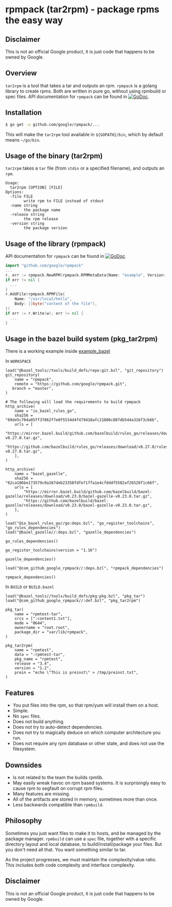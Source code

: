 # rpmpack (tar2rpm) - package rpms the easy way

## Disclaimer

This is not an official Google product, it is just code that happens to be owned
by Google.

## Overview

`tar2rpm` is a tool that takes a tar and outputs an rpm. `rpmpack` is a golang library to create rpms. Both are written in pure go, without using rpmbuild or spec files. API documentation for `rpmpack` can be found in [![GoDoc](https://godoc.org/github.com/google/rpmpack?status.svg)](https://godoc.org/github.com/google/rpmpack).

## Installation

```bash
$ go get -u github.com/google/rpmpack/...
```

This will make the `tar2rpm` tool available in `${GOPATH}/bin`, which by default means `~/go/bin`.

## Usage of the binary (tar2rpm)

`tar2rpm` takes a `tar` file (from `stdin` or a specified filename), and outputs an `rpm`.

```
Usage:
  tar2rpm [OPTION] [FILE]
Options:
  -file FILE
        write rpm to FILE instead of stdout
  -name string
        the package name
  -release string
        the rpm release
  -version string
        the package version
```

## Usage of the library (rpmpack)

API documentation for `rpmpack` can be found in [![GoDoc](https://godoc.org/github.com/google/rpmpack?status.svg)](https://godoc.org/github.com/google/rpmpack).

```go
import "github.com/google/rpmpack"
...
r, err := rpmpack.NewRPM(rpmpack.RPMMetaData{Name: "example", Version: "3"})
if err != nil {
  ...
}
r.AddFile(rpmpack.RPMFile{
    Name: "/usr/local/hello",
    Body: []byte("content of the file"),
})
if err := r.Write(w); err != nil {
  ...
}
```

## Usage in the bazel build system (pkg_tar2rpm)

There is a working example inside [example_bazel](example_bazel/)

In `WORKSPACE`
```
load("@bazel_tools//tools/build_defs/repo:git.bzl", "git_repository")
git_repository(
    name = "rpmpack",
    remote = "https://github.com/google/rpmpack.git",
   branch = "master",
)

# The following will load the requirements to build rpmpack
http_archive(
    name = "io_bazel_rules_go",
    sha256 = "69de5c704a05ff37862f7e0f5534d4f479418afc21806c887db544a316f3cb6b",
    urls = [
        "https://mirror.bazel.build/github.com/bazelbuild/rules_go/releases/download/v0.27.0/rules_go-v0.27.0.tar.gz",
        "https://github.com/bazelbuild/rules_go/releases/download/v0.27.0/rules_go-v0.27.0.tar.gz",
    ],
)

http_archive(
    name = "bazel_gazelle",
    sha256 = "62ca106be173579c0a167deb23358fdfe71ffa1e4cfdddf5582af26520f1c66f",
    urls = [
        "https://mirror.bazel.build/github.com/bazelbuild/bazel-gazelle/releases/download/v0.23.0/bazel-gazelle-v0.23.0.tar.gz",
        "https://github.com/bazelbuild/bazel-gazelle/releases/download/v0.23.0/bazel-gazelle-v0.23.0.tar.gz",
    ],
)

load("@io_bazel_rules_go//go:deps.bzl", "go_register_toolchains", "go_rules_dependencies")
load("@bazel_gazelle//:deps.bzl", "gazelle_dependencies")

go_rules_dependencies()

go_register_toolchains(version = "1.16")

gazelle_dependencies()

load("@com_github_google_rpmpack//:deps.bzl", "rpmpack_dependencies")

rpmpack_dependencies()
```

In `BUILD` or `BUILD.bazel`
```
load("@bazel_tools//tools/build_defs/pkg:pkg.bzl", "pkg_tar")
load("@com_github_google_rpmpack//:def.bzl", "pkg_tar2rpm")

pkg_tar(
    name = "rpmtest-tar",
    srcs = [":content1.txt"],
    mode = "0644",
    ownername = "root.root",
    package_dir = "var/lib/rpmpack",
)

pkg_tar2rpm(
    name = "rpmtest",
    data = ":rpmtest-tar",
    pkg_name = "rpmtest",
    release = "3.4",
    version = "1.2",
    prein = "echo \"This is preinst\" > /tmp/preinst.txt",
)
```


## Features

 - You put files into the rpm, so that rpm/yum will install them on a host.
 - Simple.
 - No `spec` files.
 - Does not build anything.
 - Does not try to auto-detect dependencies.
 - Does not try to magically deduce on which computer architecture you run.
 - Does not require any rpm database or other state, and does not use the
   filesystem.

## Downsides

 - Is not related to the team the builds rpmlib.
 - May easily wreak havoc on rpm based systems. It is surprisingly easy to cause
   rpm to segfault on corrupt rpm files.
 - Many features are missing.
 - All of the artifacts are stored in memory, sometimes more than once.
 - Less backwards compatible than `rpmbuild`.

## Philosophy

Sometimes you just want files to make it to hosts, and be managed by the package
manager. `rpmbuild` can use a `spec` file, together with a specific directory
layout and local database, to build/install/package your files. But you don't
need all that. You want something similar to tar.

As the project progresses, we must maintain the complexity/value ratio. This
includes both code complexity and interface complexity.

## Disclaimer

This is not an official Google product, it is just code that happens to be owned
by Google.
